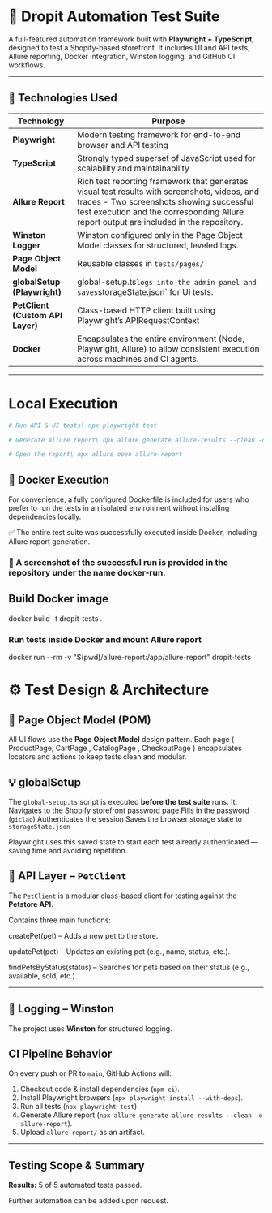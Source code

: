 # 🧪 Dropit Automation Test Suite

A full-featured automation framework built with **Playwright + TypeScript**, designed to test a Shopify-based storefront. It includes UI and API tests, Allure reporting, Docker integration, Winston logging, and GitHub CI workflows.

---

## 🚀 Technologies Used

| Technology       | Purpose |
|------------------|---------|
| **Playwright**   | Modern testing framework for end-to-end browser and API testing |
| **TypeScript**   | Strongly typed superset of JavaScript used for scalability and maintainability |
| **Allure Report**| Rich test reporting framework that generates visual test results with screenshots, videos, and traces - Two screenshots showing successful test execution and the corresponding Allure report output are included in the repository. |
| **Winston Logger** |  Winston configured only in the Page Object Model classes for structured, leveled logs. |
| **Page Object Model** |Reusable classes in `tests/pages/` |
| **globalSetup (Playwright)** | global-setup.ts` logs into the admin panel and saves `storageState.json` for UI tests. |
| **PetClient (Custom API Layer)** | Class-based HTTP client built using Playwright’s APIRequestContext |
| **Docker**       | 	Encapsulates the entire environment (Node, Playwright, Allure) to allow consistent execution across machines and CI agents.  |

---

#  Local Execution

```bash
# Run API & UI tests\ npx playwright test

# Generate Allure report\ npx allure generate allure-results --clean -o allure-report

# Open the report\ npx allure open allure-report
```

## 🐳 Docker Execution
For convenience, a fully configured Dockerfile is included for users who prefer to run the tests in an isolated environment without installing dependencies locally.

✅ The entire test suite was successfully executed inside Docker, including Allure report generation.
### 📸 A screenshot of the successful run is provided in the repository under the name docker-run.
## Build Docker image
docker build -t dropit-tests .

### Run tests inside Docker and mount Allure report
docker run --rm -v "$(pwd)/allure-report:/app/allure-report" dropit-tests
# ⚙️ Test Design & Architecture

## 🧠 Page Object Model (POM)
All UI flows use the **Page Object Model** design pattern. Each page ( ProductPage, CartPage , CatalogPage , CheckoutPage ) encapsulates locators and actions to keep tests clean and modular.


## 💡 globalSetup
The `global-setup.ts` script is executed **before the test suite** runs. It:
 Navigates to the Shopify storefront password page
 Fills in the password (`giclao`)
 Authenticates the session
 Saves the browser storage state to `storageState.json`

Playwright uses this saved state to start each test already authenticated — saving time and avoiding repetition.

## 🔌 API Layer – `PetClient`
The `PetClient` is a modular class-based client for testing against the **Petstore API**.

Contains three main functions:

 createPet(pet) – Adds a new pet to the store.

 updatePet(pet) – Updates an existing pet (e.g., name, status, etc.).

 findPetsByStatus(status) – Searches for pets based on their status (e.g., available, sold, etc.).

---

## 🧾 Logging – Winston
The project uses **Winston** for structured logging. 

##  CI Pipeline Behavior

On every push or PR to `main`, GitHub Actions will:

1. Checkout code & install dependencies (`npm ci`).
2. Install Playwright browsers (`npx playwright install --with-deps`).
3. Run all tests (`npx playwright test`).
4. Generate Allure report (`npx allure generate allure-results --clean -o allure-report`).
5. Upload `allure-report/` as an artifact.

---
##  Testing Scope & Summary

**Results:** 5 of 5 automated tests passed.

Further automation can be added upon request.





